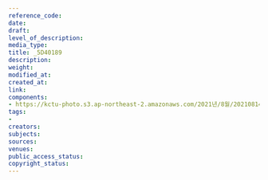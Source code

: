 ```yaml
---
reference_code: 
date: 
draft: 
level_of_description: 
media_type: 
title: _5D40189
description: 
weight: 
modified_at: 
created_at: 
link: 
components:
- https://kctu-photo.s3.ap-northeast-2.amazonaws.com/2021년/8월/20210814_8.15+전국노동자대회/_5D40189.JPG
tags:
- 
creators: 
subjects: 
sources: 
venues: 
public_access_status: 
copyright_status: 
---
```


